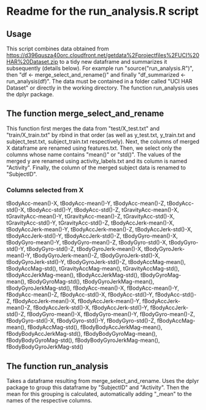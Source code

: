 # Readme for the run_analysis.R script
## Usage
This script combines data obtained from https://d396qusza40orc.cloudfront.net/getdata%2Fprojectfiles%2FUCI%20HAR%20Dataset.zip to a tidy new dataframe and summarizes it subsequently (details below). For example run "source("run_analysis.R")", then "df <- merge_select_and_rename()" and finally "df_summarized <- run_analysis(df)". The data must be contained in a folder called "UCI HAR Dataset" or directly in the working directory. The function run_analysis uses the dplyr package.

## The function merge_select_and_rename
This function first merges the data from "test/X_test.txt" and "train/X_train.txt" by rbind in that order (as well as y_test.txt, y_train.txt and subject_test.txt, subject_train.txt respectively). 
Next, the columns of merged X dataframe are renamed using features.txt. Then, we select only the columns whose name contains "mean()" or "std()". The values of the merged y are renamed using activity_labels.txt and its column is named "Activity". Finally, the column of the merged subject data is renamed to "SubjectID".

### Columns selected from X
tBodyAcc-mean()-X, tBodyAcc-mean()-Y, tBodyAcc-mean()-Z, tBodyAcc-std()-X, tBodyAcc-std()-Y, tBodyAcc-std()-Z, tGravityAcc-mean()-X, tGravityAcc-mean()-Y, tGravityAcc-mean()-Z, tGravityAcc-std()-X, tGravityAcc-std()-Y, tGravityAcc-std()-Z, tBodyAccJerk-mean()-X, tBodyAccJerk-mean()-Y, tBodyAccJerk-mean()-Z, tBodyAccJerk-std()-X, tBodyAccJerk-std()-Y, tBodyAccJerk-std()-Z, tBodyGyro-mean()-X, tBodyGyro-mean()-Y, tBodyGyro-mean()-Z, tBodyGyro-std()-X, tBodyGyro-std()-Y, tBodyGyro-std()-Z, tBodyGyroJerk-mean()-X, tBodyGyroJerk-mean()-Y, tBodyGyroJerk-mean()-Z, tBodyGyroJerk-std()-X, tBodyGyroJerk-std()-Y, tBodyGyroJerk-std()-Z, tBodyAccMag-mean(), tBodyAccMag-std(), tGravityAccMag-mean(), tGravityAccMag-std(), tBodyAccJerkMag-mean(), tBodyAccJerkMag-std(), tBodyGyroMag-mean(), tBodyGyroMag-std(), tBodyGyroJerkMag-mean(), tBodyGyroJerkMag-std(), fBodyAcc-mean()-X, fBodyAcc-mean()-Y, fBodyAcc-mean()-Z, fBodyAcc-std()-X, fBodyAcc-std()-Y, fBodyAcc-std()-Z, fBodyAccJerk-mean()-X, fBodyAccJerk-mean()-Y, fBodyAccJerk-mean()-Z, fBodyAccJerk-std()-X, fBodyAccJerk-std()-Y, fBodyAccJerk-std()-Z, fBodyGyro-mean()-X, fBodyGyro-mean()-Y, fBodyGyro-mean()-Z, fBodyGyro-std()-X, fBodyGyro-std()-Y, fBodyGyro-std()-Z, fBodyAccMag-mean(), fBodyAccMag-std(), fBodyBodyAccJerkMag-mean(), fBodyBodyAccJerkMag-std(), fBodyBodyGyroMag-mean(), fBodyBodyGyroMag-std(), fBodyBodyGyroJerkMag-mean(), fBodyBodyGyroJerkMag-std()

## The function run_analysis
Takes a dataframe resulting from merge_select_and_rename. Uses the dplyr package to group this dataframe by "SubjectID" and "Activity". Then the mean for this grouping is calculated, automatically adding "_mean" to the names of the respective columns.
